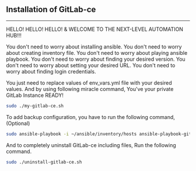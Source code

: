 ## **Installation of GitLab-ce**
***

HELLO! HELLO! HELLO! & WELCOME TO THE NEXT-LEVEL AUTOMATION HUB!!!

You don't need to worry about installing ansible.
You don't need to worry about creating inventory file.
You don't need to worry about playing ansible playbook.
You don't need to worry about finding your desired version.
You don't need to worry about setting your desired URL.
You don't need to worry about finding login credentials.

You just need to replace values of env_vars.yml file with your desired values.
And by using following miracle command, You've your private GitLab Instance READY!

```bash
sudo ./my-gitlab-ce.sh
```

To add backup configuration, you have to run the following command, (Optional)

```bash
sudo ansible-playbook -i ~/ansible/inventory/hosts ansible-playbook-gitlab-backups.yml
```

And to completely uninstall GitLab-ce including files, Run the following command.

```bash
sudo ./uninstall-gitlab-ce.sh
```
